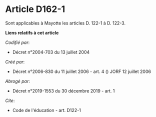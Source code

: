 # Article D162-1

Sont applicables à Mayotte les articles D. 122-1 à D. 122-3.

**Liens relatifs à cet article**

_Codifié par_:

  - Décret n°2004-703 du 13 juillet 2004

_Créé par_:

  - Décret n°2006-830 du 11 juillet 2006 - art. 4 () JORF 12 juillet 2006

_Abrogé par_:

  - Décret n°2019-1553 du 30 décembre 2019 - art. 1

_Cite_:

  - Code de l'éducation - art. D122-1

